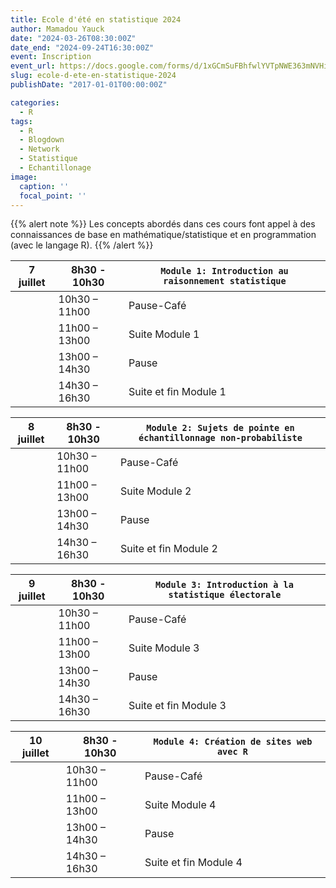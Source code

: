 ```yaml
---
title: Ecole d'été en statistique 2024
author: Mamadou Yauck
date: "2024-03-26T08:30:00Z"
date_end: "2024-09-24T16:30:00Z"
event: Inscription
event_url: https://docs.google.com/forms/d/1xGCmSuFBhfwlYVTpNWE363mNVHiebc_Hk6KcvcpQv_4/edit
slug: ecole-d-ete-en-statistique-2024
publishDate: "2017-01-01T00:00:00Z"

categories:
  - R
tags:
  - R
  - Blogdown
  - Network
  - Statistique
  - Echantillonage
image:
  caption: ''
  focal_point: ''
---
```


{{% alert note %}}
Les concepts abordés dans ces cours font appel à des connaissances de base en mathématique/statistique et en programmation (avec le langage R).
{{% /alert %}}


| **7 juillet** 	  |  **8h30 - 10h30**       	|  `Module 1: Introduction au raisonnement statistique`             	|
|------------------	|-------------------------	|---------------------------------------------------	|
|                  	|     10h30 – 11h00       	|     Pause-Café                                         	|
|                  	|     11h00 – 13h00       	|     Suite Module 1                                 	|
|                  	|     13h00 – 14h30       	|     Pause                                 	|
|                  	|     14h30 – 16h30       	|     Suite et fin Module 1                                 	|

                                            	
| **8 juillet** 	  |  **8h30 - 10h30**       	|  `Module 2: Sujets de pointe en échantillonnage non-probabiliste`             	|
|------------------	|-------------------------	|---------------------------------------------------	|
|                  	|     10h30 – 11h00       	|     Pause-Café                                         	|
|                  	|     11h00 – 13h00       	|     Suite Module 2                                 	|
|                  	|     13h00 – 14h30       	|     Pause                                 	|
|                  	|     14h30 – 16h30       	|     Suite et fin Module 2                                 	|


| **9 juillet** 	  |  **8h30 - 10h30**       	|  `Module 3: Introduction à la statistique électorale`             	|
|------------------	|-------------------------	|---------------------------------------------------	|
|                  	|     10h30 – 11h00       	|     Pause-Café                                         	|
|                  	|     11h00 – 13h00       	|     Suite Module 3                                 	|
|                  	|     13h00 – 14h30       	|     Pause                                 	|
|                  	|     14h30 – 16h30       	|     Suite et fin Module 3                                 	|


| **10 juillet** 	  |  **8h30 - 10h30**       	|  `Module 4: Création de sites web avec R`             	|
|------------------	|-------------------------	|---------------------------------------------------	|
|                  	|     10h30 – 11h00       	|     Pause-Café                                         	|
|                  	|     11h00 – 13h00       	|     Suite Module 4                                 	|
|                  	|     13h00 – 14h30       	|     Pause                                 	|
|                  	|     14h30 – 16h30       	|     Suite et fin Module 4                                 	|
